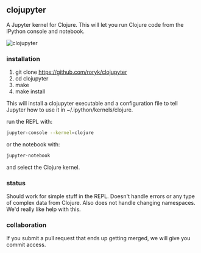 ## clojupyter
A Jupyter kernel for Clojure. This will let you run Clojure code from the
IPython console and notebook.

![clojupyter](https://raw.github.com/roryk/clojupyter/master/images/demo.gif)

### installation

1. git clone https://github.com/roryk/clojupyter
2. cd clojupyter
3. make
4. make install

This will install a clojupyter executable and a configuration file to tell
Jupyter how to use it in ~/.ipython/kernels/clojure.

run the REPL with:

```bash
jupyter-console --kernel=clojure
```

or the notebook with:

```bash
jupyter-notebook
```

and select the Clojure kernel.

### status
Should work for simple stuff in the REPL. Doesn't handle errors or any type
of complex data from Clojure. Also does not handle changing namespaces. We'd really like help with this.

### collaboration
If you submit a pull request that ends up getting merged, we will give you commit access.
